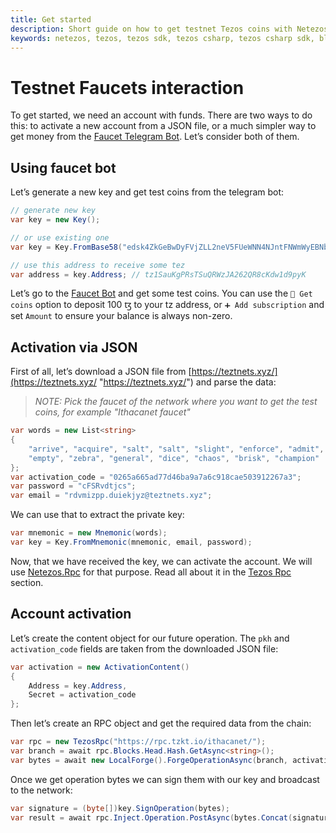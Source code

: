 ```yaml
---
title: Get started
description: Short guide on how to get testnet Tezos coins with Netezos, Tezos SDK for .NET developers.
keywords: netezos, tezos, tezos sdk, tezos csharp, tezos csharp sdk, blockchain, blockchain sdk, faucet,
---
```


# Testnet Faucets interaction

To get started, we need an account with funds. There are two ways to do this: to activate a new account from a JSON file, or a much simpler way to get money from the [Faucet Telegram Bot](https://t.me/tezos_faucet_bot). Let’s consider both of them.

## Using faucet bot

Let’s generate a new key and get test coins from the telegram bot:

```csharp
// generate new key
var key = new Key();

// or use existing one
var key = Key.FromBase58("edsk4ZkGeBwDyFVjZLL2neV5FUeWNN4NJntFNWmWyEBNbRwa2u3jh1");

// use this address to receive some tez
var address = key.Address; // tz1SauKgPRsTSuQRWzJA262QR8cKdw1d9pyK
```

Let’s go to the [Faucet Bot](https://t.me/tezos_faucet_bot) and get some test coins. You can use the `🤑 Get coins` option to deposit 100&nbsp;ꜩ to your tz address, or `➕ Add subscription` and set `Amount` to ensure your balance is always non-zero.

## Activation via JSON

First of all, let’s download a JSON file from [https://teztnets.xyz/](https://teztnets.xyz/ "https://teztnets.xyz/") and parse the data:

> _NOTE: Pick the faucet of the network where you want to get the test coins, for example "Ithacanet faucet"_

```csharp
var words = new List<string>
{
    "arrive", "acquire", "salt", "salt", "slight", "enforce", "admit", "basket", 
    "empty", "zebra", "general", "dice", "chaos", "brisk", "champion"
};
var activation_code = "0265a665ad77d46ba9a7a6c918cae503912267a3";
var password = "cFSRvdtjcs";
var email = "rdvmizpp.duiekjyz@teztnets.xyz";
```

We can use that to extract the private key:

```csharp
var mnemonic = new Mnemonic(words);
var key = Key.FromMnemonic(mnemonic, email, password);
```

Now, that we have received the key, we can activate the account. We will use [Netezos.Rpc](../api/Netezos.Rpc.html) for that purpose. Read all about it in the [Tezos Rpc](tezos-rpc.html) section.

## Account activation

Let’s create the content object for our future operation. The `pkh` and `activation_code` fields are taken from the downloaded JSON file:

```csharp
var activation = new ActivationContent()
{
    Address = key.Address,
    Secret = activation_code
};
```

Then let’s create an RPC object and get the required data from the chain:

```csharp
var rpc = new TezosRpc("https://rpc.tzkt.io/ithacanet/");
var branch = await rpc.Blocks.Head.Hash.GetAsync<string>();
var bytes = await new LocalForge().ForgeOperationAsync(branch, activation);
```

Once we get operation bytes we can sign them with our key and broadcast to the network:

```csharp
var signature = (byte[])key.SignOperation(bytes);
var result = await rpc.Inject.Operation.PostAsync(bytes.Concat(signature));
```

